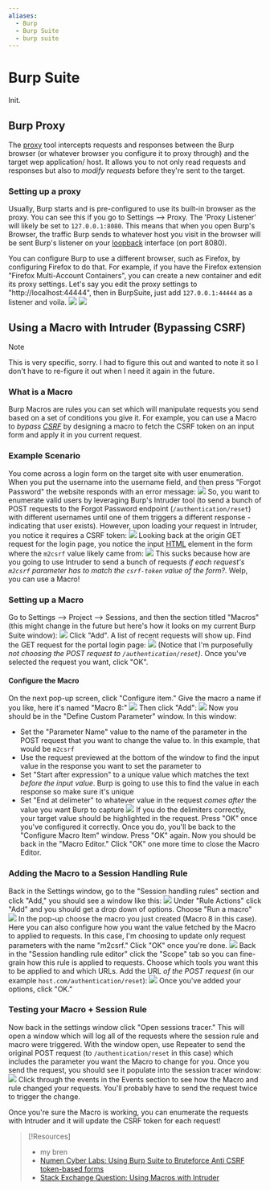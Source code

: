 ```yaml
---
aliases:
  - Burp
  - Burp Suite
  - burp suite
---
```


# Burp Suite
Init.
## Burp Proxy
The [proxy](../../../../networking/design-structure/proxy.md) tool intercepts requests and responses between the Burp browser (or whatever browser you configure it to proxy through) and the target wep application/ host. It allows you to not only read requests and responses but also to *modify requests* before they're sent to the target.
### Setting up a proxy
Usually, Burp starts and is pre-configured to use its built-in browser as the proxy. You can see this if you go to Settings --> Proxy. The 'Proxy Listener' will likely be set to `127.0.0.1:8080`. This means that when you open Burp's Browser, the traffic Burp sends to whatever host you visit in the browser will be sent Burp's listener on your [loopback](../../../../networking/routing/loopback.md) interface (on port 8080). 

You can configure Burp to use a different browser, such as Firefox, by configuring Firefox to do that. For example, if you have the Firefox extension "Firefox Multi-Account Containers", you can create a new container and edit its proxy settings. Let's say you edit the proxy settings to "http://localhost:44444", then in BurpSuite, just add `127.0.0.1:44444` as a listener and voila.
![](../../../cybersecurity-pics/burp-suite-1.png)
![](../../../cybersecurity-pics/burp-suite-2.png)
## Using a Macro with Intruder (Bypassing CSRF)
> [!Note]
> This is very specific, sorry. I had to figure this out and wanted to note it so I don't have to re-figure it out when I need it again in the future.
### What is a Macro
Burp Macros are rules you can set which will manipulate requests you send based on a set of conditions you give it. For example, you can use a Macro to *bypass [CSRF](../CSRF.md)* by designing a macro to fetch the CSRF token on an input form and apply it in you current request. 
### Example Scenario
You come across a login form on the target site with user enumeration. When you put the username into the username field, and then press "Forgot Password" the website responds with an error message:
![](../../../cybersecurity-pics/burp-suite-1%201.png)
So, you want to enumerate valid users by leveraging Burp's Intruder tool (to send a bunch of POST requests to the Forgot Password endpoint (`/authentication/reset`) with different usernames until one of them triggers a different response - indicating that user exists). However, upon loading your request in Intruder, you notice it requires a CSRF token:
![](../../../cybersecurity-pics/burp-suite-2%201.png)
Looking back at the origin GET request for the login page, you notice the input [HTML](../../../bug-bounties/hackerone/hacker101/HTML.md) element in the form where the `m2csrf` value likely came from: 
![](../../../cybersecurity-pics/burp-suite-3.png)
This sucks because how are you going to use Intruder to send a bunch of requests *if each request's `m2csrf` parameter has to match the `csrf-token` value of the form?*. Welp, you can use a Macro!
### Setting up a Macro
Go to Settings --> Project --> Sessions, and then the section titled "Macros" (this might change in the future but here's how it looks on my current Burp Suite window):
![](../../../cybersecurity-pics/burp-suite-3%201.png)
Click "Add". A list of recent requests will show up. Find the GET request for the portal login page:
![](../../../cybersecurity-pics/burp-suite-4.png)
(Notice that I'm purposefully *not choosing the POST request to `/authentication/reset`)*. Once you've selected the request you want, click "OK". 
#### Configure the Macro
On the next pop-up screen, click "Configure item." Give the macro a name if you like, here it's named "Macro 8:"
![](../../../cybersecurity-pics/burp-suite-5.png)
Then click "Add":
![](../../../cybersecurity-pics/burp-suite-6.png)
Now you should be in the "Define Custom Parameter" window. In this window:
- Set the "Parameter Name" value to the name of the parameter in the POST request that you want to change the value to. In this example, that would be `m2csrf`
- Use the request previewed at the bottom of the window to find the input value in the response you want to set the parameter to
- Set "Start after expression" to a unique value which matches the text *before the input value*. Burp is going to use this to find the value in each response so make sure it's unique
- Set "End at delimeter" to whatever value in the request *comes after* the value you want Burp to capture
![](../../../cybersecurity-pics/burp-suite-7.png)
If you do the delimiters correctly, your target value should be highlighted in the request. Press "OK" once you've configured it correctly. Once you do, you'll be back to the "Configure Macro Item" window. Press "OK" again. Now you should be back in the "Macro Editor." Click "OK" one more time to close the Macro Editor.
### Adding the Macro to a Session Handling Rule
Back in the Settings window, go to the "Session handling rules" section and click "Add," you should see a window like this:
![](../../../cybersecurity-pics/burp-suite-8.png)
Under "Rule Actions" click "Add" and you should get a drop down of options. Choose "Run a macro"
![](../../../cybersecurity-pics/burp-suite-9.png)
In the pop-up choose the macro you just created (Macro 8 in this case). Here you can also configure how you want the value fetched by the Macro to applied to requests. In this case, I'm choosing to update only request parameters with the name "m2csrf." Click "OK" once you're done.
![](../../../cybersecurity-pics/burp-suite-10.png)
Back in the "Session handling rule editor" click the "Scope" tab so you can fine-grain how this rule is applied to requests. Choose which tools you want this to be applied to and which URLs. Add the URL *of the POST request* (in our example `host.com/authentication/reset`):
![](../../../cybersecurity-pics/burp-suite-11.png)
Once you've added your options, click "OK."
### Testing your Macro + Session Rule
Now back in the settings window click "Open sessions tracer." This will open a window which will log all of the requests where the session rule and macro were triggered. With the window open, use Repeater to send the original POST request (to `/authentication/reset` in this case) which includes the parameter you want the Macro to change for you. Once you send the request, you should see it populate into the session tracer window:
![](../../../cybersecurity-pics/burp-suite-12.png)
Click through the events in the Events section to see how the Macro and rule changed your requests. You'll probably have to send the request twice to trigger the change.

Once you're sure the Macro is working, you can enumerate the requests with Intruder and it will update the CSRF token for each request!

> [!Resources]
> - my bren
> - [Numen Cyber Labs: Using Burp Suite to Bruteforce Anti CSRF token-based forms](https://medium.com/numen-cyber-labs/using-burp-suite-to-bruteforce-anti-csrf-token-based-forms-f0832fe147c1)
> - [Stack Exchange Question: Using Macros with Intruder](https://security.stackexchange.com/questions/170200/how-to-use-burp-macros-to-pass-parameters-to-intruder)